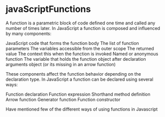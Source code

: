 # javaScriptFunctions
A function is a parametric block of code defined one time and called any number of times later. In JavaScript a function is composed and influenced by many components:

JavaScript code that forms the function body
The list of function parameters
The variables accessible from the outer scope
The returned value
The context this when the function is invoked
Named or anonymous function
The variable that holds the function object after declaration
arguments object (or its missing in an arrow function)

These components affect the function behavior depending on the declaration type. In JavaScript a function can be declared using several ways:

Function declaration
Function expression
Shorthand method definition
Arrow function
Generator function
Function constructor

Have mentioned few of the different ways of using functions in Javascript
